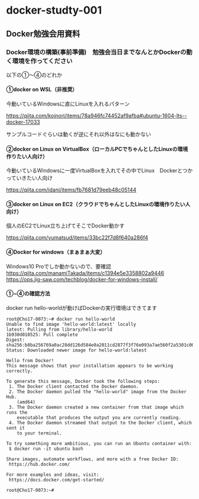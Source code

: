 # docker-studty-001

## Docker勉強会用資料

### Docker環境の構築(事前準備)　勉強会当日までなんとかDockerの動く環境を作ってください

以下の①～④のどれか

#### ①docker on WSL（非推奨）

今動いているWindowsに直にLinuxを入れるパターン

https://qiita.com/koinori/items/78a946fc74452af9afba#ubuntu-1604-lts--docker-17033

サンプルコードぐらいは動くが逆にそれ以外はなにも動かない

#### ②docker on Linux on VirtualBox（ローカルPCでちゃんとしたLinuxの環境作りたい人向け）

今動いているWindowsに一度VirtualBoxを入れてその中でLinux　Dockerとつかっていきたい人向け

https://qiita.com/idani/items/fb7681d79eeb48c05144

#### ③docker on Linux on EC2（クラウドでちゃんとしたLinuxの環境作りたい人向け）

個人のEC2でLinux立ち上げてそこでDocker動かす

https://qiita.com/yumatsud/items/33bc22f7d8f640a286f4

#### ④Docker for windows（まぁまぁ大変）

Windows10 Proでしか動かないので、要確認
https://qiita.com/manamiTakada/items/c1394e5e3358802a9446
https://ops.jig-saw.com/techblog/docker-for-windows-install/


#### ①~④の確認方法

docker run hello-worldが動けばDockerの実行環境はできてます

```
root@Cho17-0073:~# docker run hello-world
Unable to find image 'hello-world:latest' locally
latest: Pulling from library/hello-world
1b930d010525: Pull complete                                                                                             Digest: sha256:b8ba256769a0ac28dd126d584e0a2011cd2877f3f76e093a7ae560f2a5301c00
Status: Downloaded newer image for hello-world:latest

Hello from Docker!
This message shows that your installation appears to be working correctly.

To generate this message, Docker took the following steps:
 1. The Docker client contacted the Docker daemon.
 2. The Docker daemon pulled the "hello-world" image from the Docker Hub.
    (amd64)
 3. The Docker daemon created a new container from that image which runs the
    executable that produces the output you are currently reading.
 4. The Docker daemon streamed that output to the Docker client, which sent it
    to your terminal.

To try something more ambitious, you can run an Ubuntu container with:
 $ docker run -it ubuntu bash

Share images, automate workflows, and more with a free Docker ID:
 https://hub.docker.com/

For more examples and ideas, visit:
 https://docs.docker.com/get-started/

root@Cho17-0073:~#
```
